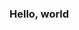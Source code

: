 ### Hello, world

<!--
**kcris/kcris** is a ✨ _special_ ✨ repository because its `README.md` (this file) appears on your GitHub profile.

Here are some ideas to get you started:

- 🔭 I’m currently working on ...
- 🌱 I’m currently learning ...
- 👯 I’m looking to collaborate on ...
- 🤔 I’m looking for help with ...
- 💬 Ask me about ...
- 📫 How to reach me: ...
- 😄 Pronouns: ...
- ⚡ Fun fact: ...

Hi there 👋

![Github stats](https://github-readme-stats.vercel.app/api?username=kcris)

![ReadMe Card](https://github-readme-stats.vercel.app/api/pin/?username=kcris&repo=json2cpp)

-->
